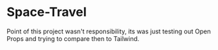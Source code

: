 # Space-Travel

Point of this project wasn't responsibility, its was just testing out Open Props and trying to compare then to Tailwind.